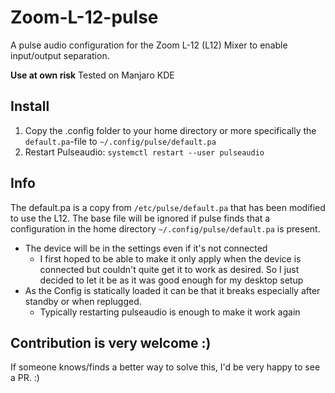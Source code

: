 # Zoom-L-12-pulse
A pulse audio configuration for the Zoom L-12 (L12) Mixer to enable input/output separation.

**Use at own risk**
Tested on Manjaro KDE

## Install
1. Copy the .config folder to your home directory or more specifically the `default.pa`-file to `~/.config/pulse/default.pa` 
2. Restart Pulseaudio: `systemctl restart --user pulseaudio`

## Info
The default.pa is a copy from `/etc/pulse/default.pa` that has been modified to use the L12. The base file will be ignored if pulse finds that a configuration in the home directory `~/.config/pulse/default.pa` is present.

- The device will be in the settings even if it's not connected
  - I first hoped to be able to make it only apply when the device is connected but couldn't quite get it to work as desired.
    So I just decided to let it be as it was good enough for my desktop setup
- As the Config is statically loaded it can be that it breaks especially after standby or when replugged.
  - Typically restarting pulseaudio is enough to make it work again


## Contribution is very welcome :)
If someone knows/finds a better way to solve this, I'd be very happy to see a PR. :)
